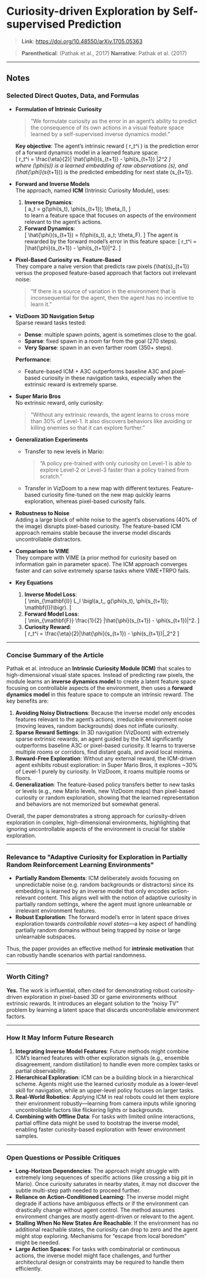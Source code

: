 # Curiosity-driven Exploration by Self-supervised Prediction

> **Link**: <https://doi.org/10.48550/arXiv.1705.05363>

> **Parenthetical**: (Pathak et al., 2017)
> **Narrative**: Pathak et al. (2017)

---

## Notes

### Selected Direct Quotes, Data, and Formulas

- **Formulation of Intrinsic Curiosity**  
  > “We formulate curiosity as the error in an agent’s ability to predict the consequence of its own actions in a visual feature space learned by a self-supervised inverse dynamics model.”  

  **Key objective**: The agent’s intrinsic reward \( r_t^i \) is the prediction error of a forward dynamics model in a learned feature space:  
  \[
    r_t^i = \frac{\eta}{2}\| \hat{\phi}(s_{t+1}) - \phi(s_{t+1}) \|_2^2
  \]  
  where \(\phi(s)\) is a learned embedding of raw observations \(s\), and \(\hat{\phi}(s_{t+1})\) is the predicted embedding for next state \(s_{t+1}\).

- **Forward and Inverse Models**  
  The approach, named **ICM** (Intrinsic Curiosity Module), uses:
  1. **Inverse Dynamics**:  
     \[
       a_t = g(\phi(s_t), \phi(s_{t+1}); \theta_I),
     \]  
     to learn a feature space that focuses on aspects of the environment relevant to the agent’s actions.  
  2. **Forward Dynamics**:  
     \[
       \hat{\phi}(s_{t+1}) = f(\phi(s_t), a_t; \theta_F).
     \]
  The agent is rewarded by the forward model’s error in this feature space:
  \[
    r_t^i = \|\hat{\phi}(s_{t+1}) - \phi(s_{t+1})\|^2.
  \]

- **Pixel-Based Curiosity vs. Feature-Based**  
  They compare a naive version that predicts raw pixels \(\hat{s}_{t+1}\) versus the proposed feature-based approach that factors out irrelevant noise:
  > “If there is a source of variation in the environment that is inconsequential for the agent, then the agent has no incentive to learn it.”

- **VizDoom 3D Navigation Setup**  
  Sparse reward tasks tested:
  - **Dense**: multiple spawn points, agent is sometimes close to the goal.
  - **Sparse**: fixed spawn in a room far from the goal (270 steps).
  - **Very Sparse**: spawn in an even farther room (350+ steps).
  
  **Performance**:
  - Feature-based ICM + A3C outperforms baseline A3C and pixel-based curiosity in these navigation tasks, especially when the extrinsic reward is extremely sparse.

- **Super Mario Bros**  
  No extrinsic reward, only curiosity:
  > “Without any extrinsic rewards, the agent learns to cross more than 30% of Level-1. It also discovers behaviors like avoiding or killing enemies so that it can explore further.”

- **Generalization Experiments**  
  - Transfer to new levels in Mario:  
    > “A policy pre-trained with only curiosity on Level-1 is able to explore Level-2 or Level-3 faster than a policy trained from scratch.”  
  - Transfer in VizDoom to a new map with different textures. Feature-based curiosity fine-tuned on the new map quickly learns exploration, whereas pixel-based curiosity fails.

- **Robustness to Noise**  
  Adding a large block of white noise to the agent’s observations (40% of the image) disrupts pixel-based curiosity. The feature-based ICM approach remains stable because the inverse model discards uncontrollable distractors.

- **Comparison to VIME**  
  They compare with VIME (a prior method for curiosity based on information gain in parameter space). The ICM approach converges faster and can solve extremely sparse tasks where VIME+TRPO fails.

- **Key Equations**  
  1. **Inverse Model Loss**:  
     \[
       \min_{\mathbf{I}} L_I \bigl(a_t,\, g(\phi(s_t), \phi(s_{t+1}); \mathbf{I})\bigr).
     \]  
  2. **Forward Model Loss**:  
     \[
       \min_{\mathbf{F}} \frac{1}{2} \|\hat{\phi}(s_{t+1}) - \phi(s_{t+1})\|^2.
     \]  
  3. **Curiosity Reward**:  
     \[
       r_t^i = \frac{\eta}{2}\|\hat{\phi}(s_{t+1}) - \phi(s_{t+1})\|_2^2
     \]

---

### Concise Summary of the Article

Pathak et al. introduce an **Intrinsic Curiosity Module (ICM)** that scales to high-dimensional visual state spaces. Instead of predicting raw pixels, the module learns an **inverse dynamics model** to create a latent feature space focusing on controllable aspects of the environment, then uses a **forward dynamics model** in this feature space to compute an intrinsic reward. The key benefits are:

1. **Avoiding Noisy Distractions**: Because the inverse model only encodes features relevant to the agent’s actions, irreducible environment noise (moving leaves, random backgrounds) does not inflate curiosity.
2. **Sparse Reward Settings**: In 3D navigation (VizDoom) with extremely sparse extrinsic rewards, an agent guided by the ICM significantly outperforms baseline A3C or pixel-based curiosity. It learns to traverse multiple rooms or corridors, find distant goals, and avoid local minima.
3. **Reward-Free Exploration**: Without any external reward, the ICM-driven agent exhibits robust exploration: in Super Mario Bros, it explores ~30% of Level-1 purely by curiosity. In VizDoom, it roams multiple rooms or floors.
4. **Generalization**: The feature-based policy transfers better to new tasks or levels (e.g., new Mario levels, new VizDoom maps) than pixel-based curiosity or random exploration, showing that the learned representation and behaviors are not memorized but somewhat general.

Overall, the paper demonstrates a strong approach for curiosity-driven exploration in complex, high-dimensional environments, highlighting that ignoring uncontrollable aspects of the environment is crucial for stable exploration.

---

### Relevance to "Adaptive Curiosity for Exploration in Partially Random Reinforcement Learning Environments"

- **Partially Random Elements**: ICM deliberately avoids focusing on unpredictable noise (e.g. random backgrounds or distractors) since its embedding is learned by an inverse model that only encodes action-relevant content. This aligns well with the notion of adaptive curiosity in partially random settings, where the agent must ignore unlearnable or irrelevant environment features.
- **Robust Exploration**: The forward model’s error in latent space drives exploration towards *controllable novel states*—a key aspect of handling partially random domains without being trapped by noise or large unlearnable subspaces.

Thus, the paper provides an effective method for **intrinsic motivation** that can robustly handle scenarios with partial randomness.

---

### Worth Citing?

**Yes.** The work is influential, often cited for demonstrating robust curiosity-driven exploration in pixel-based 3D or game environments without extrinsic rewards. It introduces an elegant solution to the “noisy TV” problem by learning a latent space that discards uncontrollable environment factors.

---

### How It May Inform Future Research

1. **Integrating Inverse Model Features**: Future methods might combine ICM’s learned features with other exploration signals (e.g., ensemble disagreement, random distillation) to handle even more complex tasks or partial observability.
2. **Hierarchical Exploration**: ICM can be a building block in a hierarchical scheme. Agents might use the learned curiosity module as a lower-level skill for navigation, while an upper-level policy focuses on larger tasks.
3. **Real-World Robotics**: Applying ICM in real robots could let them explore their environment robustly—learning from camera inputs while ignoring uncontrollable factors like flickering lights or backgrounds.
4. **Combining with Offline Data**: For tasks with limited online interactions, partial offline data might be used to bootstrap the inverse model, enabling faster curiosity-based exploration with fewer environment samples.

---

### Open Questions or Possible Critiques

- **Long-Horizon Dependencies**: The approach might struggle with extremely long sequences of specific actions (like crossing a big pit in Mario). Once curiosity saturates in nearby states, it may not discover the subtle multi-step path needed to proceed further.
- **Reliance on Action-Conditioned Learning**: The inverse model might degrade if actions have ambiguous effects or if the environment can drastically change without agent control. The method assumes environment changes are mostly agent-driven or relevant to the agent.
- **Stalling When No New States Are Reachable**: If the environment has no additional reachable states, the curiosity can drop to zero and the agent might stop exploring. Mechanisms for “escape from local boredom” might be needed.
- **Large Action Spaces**: For tasks with combinatorial or continuous actions, the inverse model might face challenges, and further architectural design or constraints may be required to handle them efficiently.
